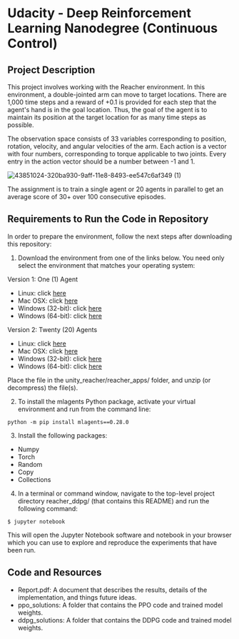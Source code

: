 # Udacity - Deep Reinforcement Learning Nanodegree (Continuous Control)


## Project Description
This project involves working with the Reacher environment. In this environment, a double-jointed arm can move to target locations. There are 1,000 time steps and a reward of +0.1 is provided for each step that the agent's hand is in the goal location. Thus, the goal of the agent is to maintain its position at the target location for as many time steps as possible.

The observation space consists of 33 variables corresponding to position, rotation, velocity, and angular velocities of the arm. Each action is a vector with four numbers, corresponding to torque applicable to two joints. Every entry in the action vector should be a number between -1 and 1.

![43851024-320ba930-9aff-11e8-8493-ee547c6af349 (1)](https://user-images.githubusercontent.com/19903898/179446479-29bb5eea-5812-4110-9030-db56188c3369.gif)

The assignment is to train a single agent or 20 agents in parallel to get an average score of 30+ over 100 consecutive episodes.


## Requirements to Run the Code in Repository
In order to prepare the environment, follow the next steps after downloading this repository:

1. Download the environment from one of the links below. You need only select the environment that matches your operating system:

Version 1: One (1) Agent
  - Linux: click [here](https://s3-us-west-1.amazonaws.com/udacity-drlnd/P2/Reacher/one_agent/Reacher_Linux.zip)
  - Mac OSX: click [here](https://s3-us-west-1.amazonaws.com/udacity-drlnd/P2/Reacher/one_agent/Reacher.app.zip)
  - Windows (32-bit): click [here](https://s3-us-west-1.amazonaws.com/udacity-drlnd/P2/Reacher/one_agent/Reacher_Windows_x86.zip)
  - Windows (64-bit): click [here](https://s3-us-west-1.amazonaws.com/udacity-drlnd/P2/Reacher/one_agent/Reacher_Windows_x86_64.zip)

Version 2: Twenty (20) Agents
  - Linux: click [here](https://s3-us-west-1.amazonaws.com/udacity-drlnd/P2/Reacher/Reacher_Linux.zip)
  - Mac OSX: click [here](https://s3-us-west-1.amazonaws.com/udacity-drlnd/P2/Reacher/Reacher.app.zip)
  - Windows (32-bit): click [here](https://s3-us-west-1.amazonaws.com/udacity-drlnd/P2/Reacher/Reacher_Windows_x86.zip)
  - Windows (64-bit): click [here](https://s3-us-west-1.amazonaws.com/udacity-drlnd/P2/Reacher/Reacher_Windows_x86_64.zip)
  
Place the file in the unity_reacher/reacher_apps/ folder, and unzip (or decompress) the file(s).

2. To install the mlagents Python package, activate your virtual environment and run from the command line:
  
  ```
  python -m pip install mlagents==0.28.0
  ```
3. Install the following packages:
  
  - Numpy
  - Torch
  - Random
  - Copy
  - Collections

4. In a terminal or command window, navigate to the top-level project directory reacher_ddpg/ (that contains this README) and run the following command:

  ```
  $ jupyter notebook
  ```
  
  This will open the Jupyter Notebook software and notebook in your browser which you can use to explore and reproduce the experiments that have been run.

## Code and Resources
- Report.pdf: A document that describes the results, details of the implementation, and things future ideas.
- ppo_solutions: A folder that contains the PPO code and trained model weights.
- ddpg_solutions: A folder that contains the DDPG code and trained model weights.
